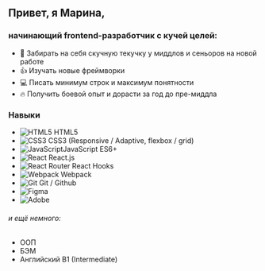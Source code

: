 ## Привет, я Марина,
### начинающий frontend-разработчик с кучей целей:

+ 🤝 Забирать на себя скучную текучку у миддлов и сеньоров на новой работе
+ 👍 Изучать новые фреймворки
+ 💻 Писать минимум строк и максимум понятности
+ 🔥 Получить боевой опыт и дорасти за год до пре-миддла

### Навыки
+ ![HTML5](https://img.shields.io/badge/html5-%23E34F26.svg?style=for-the-badge&logo=html5&logoColor=white) HTML5
+ ![CSS3](https://img.shields.io/badge/css3-%231572B6.svg?style=for-the-badge&logo=css3&logoColor=white) CSS3 (Responsive / Adaptive, flexbox / grid)
+ ![JavaScript](https://img.shields.io/badge/javascript-%23323330.svg?style=for-the-badge&logo=javascript&logoColor=%23F7DF1E)JavaScript ES6+
+ ![React](https://img.shields.io/badge/react-%2320232a.svg?style=for-the-badge&logo=react&logoColor=%2361DAFB) React.js 
+ ![React Router](https://img.shields.io/badge/React_Router-CA4245?style=for-the-badge&logo=react-router&logoColor=white) React Hooks
+ ![Webpack](https://img.shields.io/badge/webpack-%238DD6F9.svg?style=for-the-badge&logo=webpack&logoColor=black) Webpack
+ ![Git](https://img.shields.io/badge/git-%23F05033.svg?style=for-the-badge&logo=git&logoColor=white) Git / Github
+ ![Figma](https://img.shields.io/badge/figma-%23F24E1E.svg?style=for-the-badge&logo=figma&logoColor=white)
+ ![Adobe](https://img.shields.io/badge/adobe-%23FF0000.svg?style=for-the-badge&logo=adobe&logoColor=white)

###### и ещё немного:
+ ООП
+ БЭМ
+ Английский B1 (Intermediate)

